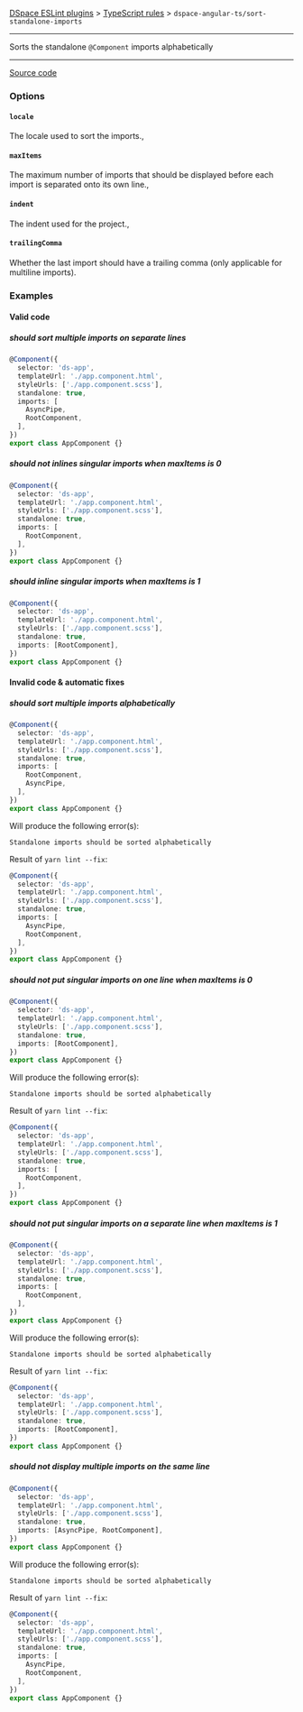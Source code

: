 [DSpace ESLint plugins](../../../../lint/README.md) > [TypeScript rules](../index.md) > `dspace-angular-ts/sort-standalone-imports`
_______

Sorts the standalone `@Component` imports alphabetically

_______

[Source code](../../../../lint/src/rules/ts/sort-standalone-imports.ts)


### Options

#### `locale`

The locale used to sort the imports.,
#### `maxItems`

The maximum number of imports that should be displayed before each import is separated onto its own line.,
#### `indent`

The indent used for the project.,
#### `trailingComma`

Whether the last import should have a trailing comma (only applicable for multiline imports).


### Examples


#### Valid code
    
##### should sort multiple imports on separate lines
        
```typescript
@Component({
  selector: 'ds-app',
  templateUrl: './app.component.html',
  styleUrls: ['./app.component.scss'],
  standalone: true,
  imports: [
    AsyncPipe,
    RootComponent,
  ],
})
export class AppComponent {}
```
    
##### should not inlines singular imports when maxItems is 0
        
```typescript
@Component({
  selector: 'ds-app',
  templateUrl: './app.component.html',
  styleUrls: ['./app.component.scss'],
  standalone: true,
  imports: [
    RootComponent,
  ],
})
export class AppComponent {}
```
    
##### should inline singular imports when maxItems is 1
        
```typescript
@Component({
  selector: 'ds-app',
  templateUrl: './app.component.html',
  styleUrls: ['./app.component.scss'],
  standalone: true,
  imports: [RootComponent],
})
export class AppComponent {}
```
    



#### Invalid code  &amp; automatic fixes
    
##### should sort multiple imports alphabetically
        
```typescript
@Component({
  selector: 'ds-app',
  templateUrl: './app.component.html',
  styleUrls: ['./app.component.scss'],
  standalone: true,
  imports: [
    RootComponent,
    AsyncPipe,
  ],
})
export class AppComponent {}
```
Will produce the following error(s):
```
Standalone imports should be sorted alphabetically
```
        
Result of `yarn lint --fix`:
```typescript
@Component({
  selector: 'ds-app',
  templateUrl: './app.component.html',
  styleUrls: ['./app.component.scss'],
  standalone: true,
  imports: [
    AsyncPipe,
    RootComponent,
  ],
})
export class AppComponent {}
```
        
    
##### should not put singular imports on one line when maxItems is 0
        
```typescript
@Component({
  selector: 'ds-app',
  templateUrl: './app.component.html',
  styleUrls: ['./app.component.scss'],
  standalone: true,
  imports: [RootComponent],
})
export class AppComponent {}
```
Will produce the following error(s):
```
Standalone imports should be sorted alphabetically
```
        
Result of `yarn lint --fix`:
```typescript
@Component({
  selector: 'ds-app',
  templateUrl: './app.component.html',
  styleUrls: ['./app.component.scss'],
  standalone: true,
  imports: [
    RootComponent,
  ],
})
export class AppComponent {}
```
        
    
##### should not put singular imports on a separate line when maxItems is 1
        
```typescript
@Component({
  selector: 'ds-app',
  templateUrl: './app.component.html',
  styleUrls: ['./app.component.scss'],
  standalone: true,
  imports: [
    RootComponent,
  ],
})
export class AppComponent {}
```
Will produce the following error(s):
```
Standalone imports should be sorted alphabetically
```
        
Result of `yarn lint --fix`:
```typescript
@Component({
  selector: 'ds-app',
  templateUrl: './app.component.html',
  styleUrls: ['./app.component.scss'],
  standalone: true,
  imports: [RootComponent],
})
export class AppComponent {}
```
        
    
##### should not display multiple imports on the same line
        
```typescript
@Component({
  selector: 'ds-app',
  templateUrl: './app.component.html',
  styleUrls: ['./app.component.scss'],
  standalone: true,
  imports: [AsyncPipe, RootComponent],
})
export class AppComponent {}
```
Will produce the following error(s):
```
Standalone imports should be sorted alphabetically
```
        
Result of `yarn lint --fix`:
```typescript
@Component({
  selector: 'ds-app',
  templateUrl: './app.component.html',
  styleUrls: ['./app.component.scss'],
  standalone: true,
  imports: [
    AsyncPipe,
    RootComponent,
  ],
})
export class AppComponent {}
```
        
    

